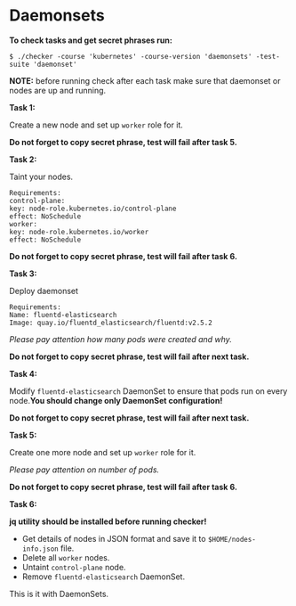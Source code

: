 # Daemonsets

**To check tasks and get secret phrases run:**

    $ ./checker -course 'kubernetes' -course-version 'daemonsets' -test-suite 'daemonset'

**NOTE:** before running check after each task make sure that daemonset or nodes are up and running.

**Task 1:**

Create a new node and set up `worker` role for it.

**Do not forget to copy secret phrase, test will fail after task 5.**

**Task 2:**

Taint your nodes.

    Requirements:
    control-plane:
    key: node-role.kubernetes.io/control-plane
    effect: NoSchedule
    worker:
    key: node-role.kubernetes.io/worker
    effect: NoSchedule

**Do not forget to copy secret phrase, test will fail after task 6.**

**Task 3:**

Deploy daemonset

    Requirements:
    Name: fluentd-elasticsearch
    Image: quay.io/fluentd_elasticsearch/fluentd:v2.5.2

_Please pay attention how many pods were created and why._

**Do not forget to copy secret phrase, test will fail after next task.**

**Task 4:**

Modify `fluentd-elasticsearch` DaemonSet to ensure that pods run on every node.**You should change only DaemonSet configuration!**

**Do not forget to copy secret phrase, test will fail after next task.**

**Task 5:**

Create one more node and set up `worker` role for it.

_Please pay attention on number of pods._

**Do not forget to copy secret phrase, test will fail after task 6.**

**Task 6:**

**jq utility should be installed before running checker!**

*   Get details of nodes in JSON format and save it to `$HOME/nodes-info.json` file.
*   Delete all `worker` nodes.
*   Untaint `control-plane` node.
*   Remove `fluentd-elasticsearch` DaemonSet.

This is it with DaemonSets.